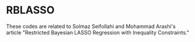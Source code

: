 # RBLASSO
These codes are related to Solmaz Seifollahi and Mohammad Arashi's article "Restricted‎ Bayesian ‎LASSO‎ Regression ‎with Inequality Constraints."
